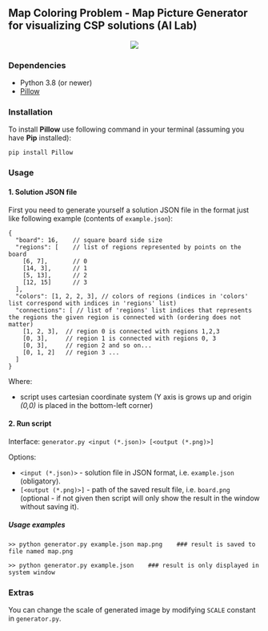 ## Map Coloring Problem - Map Picture Generator for visualizing CSP solutions (AI Lab)

<div align="center">
  <img src="https://github.com/m-LoKi-g/SI_CSP_MapGenerator/blob/master/map.png?raw=true">
</div>

### Dependencies

- Python 3.8 (or newer)
- [Pillow](https://python-pillow.org)

### Installation

To install **Pillow** use following command in your terminal (assuming you have **Pip** installed):

```
pip install Pillow
```

### Usage

#### 1. Solution JSON file

First you need to generate yourself a solution JSON file in the format just like following example (contents of `example.json`):

```
{
  "board": 16,    // square board side size
  "regions": [    // list of regions represented by points on the board
    [6, 7],       // 0
    [14, 3],      // 1
    [5, 13],      // 2
    [12, 15]      // 3
  ],
  "colors": [1, 2, 2, 3], // colors of regions (indices in 'colors' list correspond with indices in 'regions' list)
  "connections": [ // list of 'regions' list indices that represents the regions the given region is connected with (ordering does not matter)
    [1, 2, 3],  // region 0 is connected with regions 1,2,3
    [0, 3],     // region 1 is connected with regions 0, 3
    [0, 3],     // region 2 and so on...
    [0, 1, 2]   // region 3 ...
  ]
}
```

Where:

- script uses cartesian coordinate system (Y axis is grows up and origin _(0,0)_ is placed in the bottom-left corner)


#### 2. Run script

Interface: `generator.py <input (*.json)> [<output (*.png)>]`

Options:

- `<input (*.json)>` - solution file in JSON format, i.e. `example.json` (obligatory).
- `[<output (*.png)>]` - path of the saved result file, i.e. `board.png` (optional - if not given then script will only show the result in the window without saving it).

##### Usage examples

```
>> python generator.py example.json map.png    ### result is saved to file named map.png

>> python generator.py example.json    ### result is only displayed in system window
```

### Extras

You can change the scale of generated image by modifying `SCALE` constant in `generator.py`.
